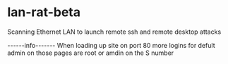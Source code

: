 # lan-rat-beta
Scanning Ethernet LAN to launch remote ssh and remote desktop attacks 


------info-------
When loading up site on port 80 more logins for defult admin on those pages are root or amdin on the S number 
